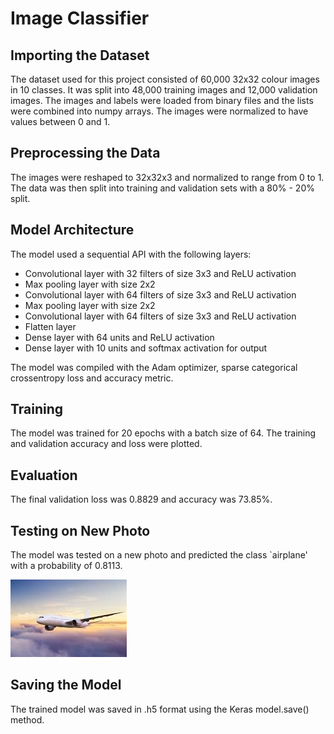 # Image Classifier

## Importing the Dataset
The dataset used for this project consisted of 60,000 32x32 colour images in 10 classes. It was split into 48,000 training images and 12,000 validation images. The images and labels were loaded from binary files and the lists were combined into numpy arrays. The images were normalized to have values between 0 and 1.

## Preprocessing the Data
The images were reshaped to 32x32x3 and normalized to range from 0 to 1. The data was then split into training and validation sets with a 80% - 20% split.

## Model Architecture 
The model used a sequential API with the following layers:
* Convolutional layer with 32 filters of size 3x3 and ReLU activation
* Max pooling layer with size 2x2
* Convolutional layer with 64 filters of size 3x3 and ReLU activation  
* Max pooling layer with size 2x2
* Convolutional layer with 64 filters of size 3x3 and ReLU activation
* Flatten layer  
* Dense layer with 64 units and ReLU activation
* Dense layer with 10 units and softmax activation for output   

The model was compiled with the Adam optimizer, sparse categorical crossentropy loss and accuracy metric.

## Training  
The model was trained for 20 epochs with a batch size of 64. The training and validation accuracy and loss were plotted.


## Evaluation
The final validation loss was 0.8829 and accuracy was 73.85%.  

## Testing on New Photo 
The model was tested on a new photo and predicted the class `airplane' with a probability of 0.8113.

![Testing Image and Prediction](testing-image.jpg)  

## Saving the Model   
The trained model was saved in .h5 format using the Keras model.save() method.
